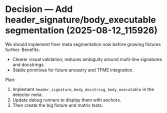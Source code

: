 # Decision — Add header_signature/body_executable segmentation (2025-08-12_115926)

We should implement finer meta segmentation now before growing fixtures further. Benefits:
- Clearer visual validation; reduces ambiguity around multi-line signatures and docstrings.
- Stable primitives for future ancestry and TFME integration.

Plan:
1) Implement `header_signature`, `body_docstring`, `body_executable` in the detector meta.
2) Update debug runners to display them with anchors.
3) Then create the big fixture and matrix tests.
